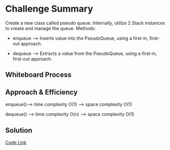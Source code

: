 # Challenge Summary
Create a new class called pseudo queue.
Internally, utilize 2 Stack instances to create and manage the queue.
Methods:
- enqueue --> Inserts value into the PseudoQueue, using a first-in, first-out approach.

- dequeue --> Extracts a value from the PseudoQueue, using a first-in, first-out approach.


## Whiteboard Process


## Approach & Efficiency
enqueue()--> time complexity O(1)
         --> space complexity O(1)

dequeue() --> time complexity O(n)
         --> space complexity O(1)


## Solution
[Code Link](./stack_and_queue/stack_queue_pseudo.py)
